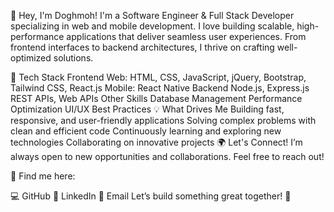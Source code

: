 👋 Hey, I'm Doghmoh!
I'm a Software Engineer & Full Stack Developer specializing in web and mobile development. I love building scalable, high-performance applications that deliver seamless user experiences. From frontend interfaces to backend architectures, I thrive on crafting well-optimized solutions.

🚀 Tech Stack
Frontend
Web: HTML, CSS, JavaScript, jQuery, Bootstrap, Tailwind CSS, React.js
Mobile: React Native
Backend
Node.js, Express.js
REST APIs, Web APIs
Other Skills
Database Management
Performance Optimization
UI/UX Best Practices
💡 What Drives Me
Building fast, responsive, and user-friendly applications
Solving complex problems with clean and efficient code
Continuously learning and exploring new technologies
Collaborating on innovative projects
🌍 Let's Connect!
I’m always open to new opportunities and collaborations. Feel free to reach out!

📌 Find me here:

💻 GitHub
💼 LinkedIn
📧 Email
Let’s build something great together! 🚀
